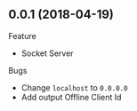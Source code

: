 ## 0.0.1 (2018-04-19)

Feature

- Socket Server 

Bugs

- Change `localhost` to `0.0.0.0`
- Add output Offline Client Id
